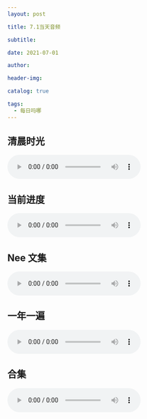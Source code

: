 ```yaml
---
layout: post

title: 7.1当天音频

subtitle:

date: 2021-07-01

author:

header-img:

catalog: true

tags:
  - 每日吗哪
---
```



## 清晨时光

<p>
    <audio controls="">
    <source src="\music\21-07-01-【清晨时光】春-第五篇 周四.mp3.mp3" type="audio/mpeg">7.1日音频
    </audio>
</p>

## 当前进度

<p>
    <audio controls="">
    <source src="\music\21-07-01-书-4经文注解.mp3" type="audio/mpeg">6.29日音频
    </audio>
</p>

## Nee 文集

<p>
    <audio controls="">
    <source src="\music\21-07-01-文 · 正常的基督徒生活 第九章（上）.mp3" type="audio/mpeg">6.29日音频
    </audio>
</p>

## 一年一遍

<p>
    <audio controls="">
    <source src="\music\21-07-01-【读经一年一遍】2020年6月27日.mp3" type="audio/mpeg">6.29日音频
    </audio>
</p>

## 合集

<p>
    <audio controls="">
    <source src="\music\21-07-01- 7月1日-合集.mp3" type="audio/mpeg">6.29日音频
    </audio>
</p>
